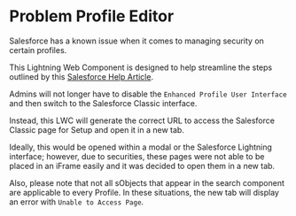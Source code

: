 # Problem Profile Editor

Salesforce has a known issue when it comes to managing security on certain profiles.

This Lightning Web Component is designed to help streamline the steps outlined by this [Salesforce Help Article](https://help.salesforce.com/s/articleView?id=000385230&type=1).

Admins will not longer have to disable the `Enhanced Profile User Interface` and then switch to the Salesforce Classic interface.

Instead, this LWC will generate the correct URL to access the Salesforce Classic page for Setup and open it in a new tab.

Ideally, this would be opened within a modal or the Salesforce Lightning interface; however, due to securities, these pages were not able to be placed in an iFrame easily and it was decided to open them in a new tab.

Also, please note that not all sObjects that appear in the search component are applicable to every Profile. In these situations, the new tab will display an error with `Unable to Access Page`.
